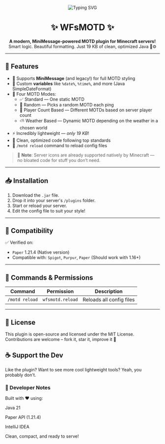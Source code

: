 <p align="center">
  <img src="https://readme-typing-svg.herokuapp.com?font=Fira+Code&pause=1000&color=00C6FF&center=true&vCenter=true&width=435&lines=WFSMOTD+-+Custom+MOTD+Plugin;Smart%2C+Lightweight%2C+Beautiful+%F0%9F%92%96" alt="Typing SVG" />
</p>

<h1 align="center">✨ WFsMOTD ✨</h1>

<p align="center">
  <strong>A modern, MiniMessage-powered MOTD plugin for Minecraft servers!</strong><br>
  Smart logic. Beautiful formatting. Just 19 KB of clean, optimized Java 🧼⚙️
</p>

---

## 🌟 Features

- 🎨 Supports **MiniMessage** (and legacy!) for full MOTD styling
- 🧠 Custom **variables** like `%date%`, `%time%`, and more (Java SimpleDateFormat)
- 🌈 Four MOTD Modes:
  - ✅ Standard — One static MOTD
  - 🔁 Random — Picks a random MOTD each ping
  - 👥 Player Count Based — Different MOTDs based on server player count
  - ⛅ Weather Based — Dynamic MOTD depending on the weather in a chosen world
- ⚡ Incredibly lightweight — *only 19 KB*!
- 🧹 Clean, optimized code following top standards
- 🔄 `/motd reload` command to reload config files

> 🧊 **Note**: Server icons are already supported natively by Minecraft — no bloated code for stuff you don’t need.

---

## 📥 Installation

1. Download the `.jar` file.
2. Drop it into your server's `/plugins` folder.
3. Start or reload your server.
4. Edit the config file to suit your style!

---

## 🧪 Compatibility

✅ Verified on:  
- `Paper` 1.21.4 (Native version)  
- Compatible with: `Spigot`, `Purpur`, `Paper` (Should work with 1.16+)

---

## 🔧 Commands & Permissions

| Command         | Permission        | Description                       |
|-----------------|-------------------|-----------------------------------|
| `/motd reload`  | `wfsmotd.reload`  | Reloads all config files          |

---

## 📜 License
This plugin is open-source and licensed under the MIT License.
Contributions are welcome – fork it, star it, improve it 🌟

## ☕ Support the Dev
Like the plugin? Want to see more cool lightweight tools? Yeah, you probably don't.

### 🧠 Developer Notes
Built with ❤️ using:

Java 21

Paper API (1.21.4)

IntelliJ IDEA

Clean, compact, and ready to serve!
